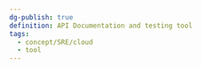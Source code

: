 ```yaml
---
dg-publish: true
definition: API Documentation and testing tool
tags:
  - concept/SRE/cloud
  - tool
---
```

